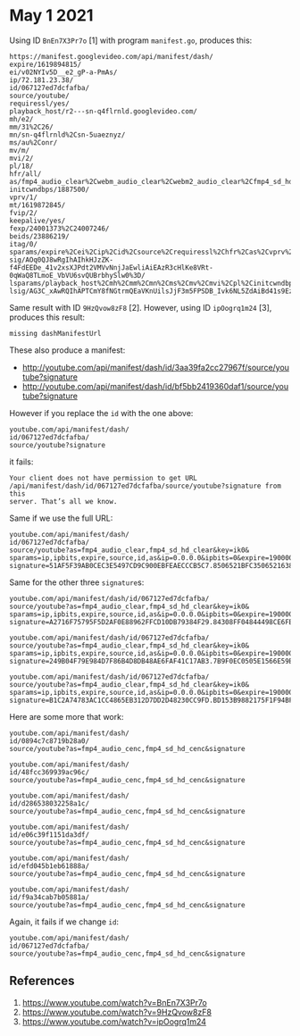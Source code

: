 # May 1 2021

Using ID `BnEn7X3Pr7o` [1] with program `manifest.go`, produces this:

~~~
https://manifest.googlevideo.com/api/manifest/dash/
expire/1619894815/
ei/v02NYIv5D__e2_gP-a-PmAs/
ip/72.181.23.38/
id/067127ed7dcfafba/
source/youtube/
requiressl/yes/
playback_host/r2---sn-q4flrnld.googlevideo.com/
mh/e2/
mm/31%2C26/
mn/sn-q4flrnld%2Csn-5uaeznyz/
ms/au%2Conr/
mv/m/
mvi/2/
pl/18/
hfr/all/
as/fmp4_audio_clear%2Cwebm_audio_clear%2Cwebm2_audio_clear%2Cfmp4_sd_hd_clear%2Cwebm2_sd_hd_clear/
initcwndbps/1887500/
vprv/1/
mt/1619872845/
fvip/2/
keepalive/yes/
fexp/24001373%2C24007246/
beids/23886219/
itag/0/
sparams/expire%2Cei%2Cip%2Cid%2Csource%2Crequiressl%2Chfr%2Cas%2Cvprv%2Citag/
sig/AOq0QJ8wRgIhAIhkHJzZK-f4FdEEDe_41v2xsXJPdt2VMVvNnjJaEwliAiEAzR3cHlKe8VRt-0qWaQ8TLmoE_VbVU6svQUBrbhySlw0%3D/
lsparams/playback_host%2Cmh%2Cmm%2Cmn%2Cms%2Cmv%2Cmvi%2Cpl%2Cinitcwndbps/
lsig/AG3C_xAwRQIhAPTCmY8fNGtrmQEaVKnUilsJjF3m5FPSDB_Ivk6NL5ZdAiBd41s9Ezkfh256wRNVIAWk1nwNGHFKMFZ5MPEsJDEnlQ%3D%3D/
~~~

Same result with ID `9HzQvow8zF8` [2]. However, using ID `ipOogrq1m24` [3],
produces this result:

~~~
missing dashManifestUrl
~~~

These also produce a manifest:

- http://youtube.com/api/manifest/dash/id/3aa39fa2cc27967f/source/youtube?signature
- http://youtube.com/api/manifest/dash/id/bf5bb2419360daf1/source/youtube?signature

However if you replace the `id` with the one above:

~~~
youtube.com/api/manifest/dash/
id/067127ed7dcfafba/
source/youtube?signature
~~~

it fails:

~~~
Your client does not have permission to get URL
/api/manifest/dash/id/067127ed7dcfafba/source/youtube?signature from this
server. That’s all we know.
~~~

Same if we use the full URL:

~~~
youtube.com/api/manifest/dash/
id/067127ed7dcfafba/
source/youtube?as=fmp4_audio_clear,fmp4_sd_hd_clear&key=ik0&
sparams=ip,ipbits,expire,source,id,as&ip=0.0.0.0&ipbits=0&expire=19000000000&
signature=51AF5F39AB0CEC3E5497CD9C900EBFEAECCCB5C7.8506521BFC350652163895D4C26DEE124209AA9E
~~~

Same for the other three `signature`s:

~~~
youtube.com/api/manifest/dash/id/067127ed7dcfafba/
source/youtube?as=fmp4_audio_clear,fmp4_sd_hd_clear&key=ik0&
sparams=ip,ipbits,expire,source,id,as&ip=0.0.0.0&ipbits=0&expire=19000000000&
signature=A2716F75795F5D2AF0E88962FFCD10DB79384F29.84308FF04844498CE6FBCE4731507882B8307798

youtube.com/api/manifest/dash/id/067127ed7dcfafba/
source/youtube?as=fmp4_audio_clear,fmp4_sd_hd_clear&key=ik0&
sparams=ip,ipbits,expire,source,id,as&ip=0.0.0.0&ipbits=0&expire=19000000000&
signature=249B04F79E984D7F86B4D8DB48AE6FAF41C17AB3.7B9F0EC0505E1566E59B8E488E9419F253DDF413

youtube.com/api/manifest/dash/id/067127ed7dcfafba/
source/youtube?as=fmp4_audio_clear,fmp4_sd_hd_clear&key=ik0&
sparams=ip,ipbits,expire,source,id,as&ip=0.0.0.0&ipbits=0&expire=19000000000&
signature=B1C2A74783AC1CC4865EB312D7DD2D48230CC9FD.BD153B9882175F1F94BFE5141A5482313EA38E8D
~~~

Here are some more that work:

~~~
youtube.com/api/manifest/dash/
id/0894c7c8719b28a0/
source/youtube?as=fmp4_audio_cenc,fmp4_sd_hd_cenc&signature

youtube.com/api/manifest/dash/
id/48fcc369939ac96c/
source/youtube?as=fmp4_audio_cenc,fmp4_sd_hd_cenc&signature

youtube.com/api/manifest/dash/
id/d286538032258a1c/
source/youtube?as=fmp4_audio_cenc,fmp4_sd_hd_cenc&signature

youtube.com/api/manifest/dash/
id/e06c39f1151da3df/
source/youtube?as=fmp4_audio_cenc,fmp4_sd_hd_cenc&signature

youtube.com/api/manifest/dash/
id/efd045b1eb61888a/
source/youtube?as=fmp4_audio_cenc,fmp4_sd_hd_cenc&signature

youtube.com/api/manifest/dash/
id/f9a34cab7b05881a/
source/youtube?as=fmp4_audio_cenc,fmp4_sd_hd_cenc&signature
~~~

Again, it fails if we change `id`:

~~~
youtube.com/api/manifest/dash/
id/067127ed7dcfafba/
source/youtube?as=fmp4_audio_cenc,fmp4_sd_hd_cenc&signature
~~~

## References

1. https://www.youtube.com/watch?v=BnEn7X3Pr7o
2. https://www.youtube.com/watch?v=9HzQvow8zF8
3. https://www.youtube.com/watch?v=ipOogrq1m24
